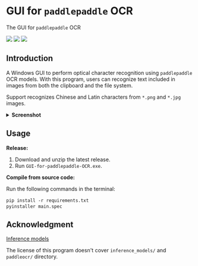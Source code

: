 # GUI for `paddlepaddle` OCR

 The GUI for `paddlepaddle` OCR

![](https://shields.io/badge/OS-Windows_10_64--bit-lightgray?style=flat-square)
![](https://shields.io/badge/dependencies-Python_3.8-blue?style=flat-square)
![](https://shields.io/badge/languages-zh,_en-pink?style=flat-square)

## Introduction

A Windows GUI to perform optical character recognition using `paddlepaddle` OCR models. With this program, users can recognize text included in images from both the clipboard and the file system.

Support recognizes Chinese and Latin characters from  `*.png` and `*.jpg` images.

<details>
 <summary><b>Screenshot</b></summary>
 <img src="assets/image-20230612161702728.png" alt="screenshot">
</details>


## Usage

**Release:**

1. Download and unzip the latest release.
2. Run `GUI-for-paddlepaddle-OCR.exe`.

**Compile from source code:**

Run the following commands in the terminal:

```
pip install -r requirements.txt
pyinstaller main.spec
```

## Acknowledgment

[Inference models](https://github.com/PaddlePaddle/PaddleOCR/blob/release/2.7/doc/doc_ch/ppocr_introduction.md#6-%E6%A8%A1%E5%9E%8B%E5%BA%93)

The license of this program doesn't cover `inference_models/` and `paddleocr/` directory.
